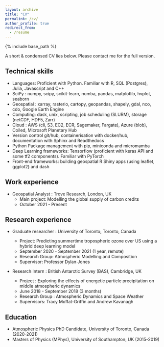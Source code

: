 ```yaml
---
layout: archive
title: "CV"
permalink: /cv/
author_profile: true
redirect_from:
  - /resume
---
```


{% include base_path %}

A short & condensed CV lies below. Please contact me for the full version.

## Technical skills

* Languages: Proficient with Python. Familiar with R, SQL (Postgres), Julia, Javascript and C++
* SciPy : numpy, scipy, scikit-learn, numba, pandas, matplotlib, hvplot, seaborn
* Geospatial : xarray, rasterio, cartopy, geopandas, shapely, gdal, nco, cdo, Google Earth Engine
* Computing: dask, unix, scripting, job scheduling (SLURM), storage (netCDF, HDF5, Zarr)
* Cloud : AWS (cli, S3, EC2, ECR, Sagemaker, Fargate), Azure (blob), Coiled, Microsoft Planetary Hub
* Version control git/hub, containerisation with docker/hub, documentation with Sphinx and Readthedocs
* Python Package management with pip, miniconda and micromamba
* Deep Learning frameworks: Tensorflow (proficient with keras API and some tf2 components). Familiar with PyTorch
* Front-end frameworks: building geospatial R Shiny apps (using leaflet, ggplot2) and dash

## Work experience

* Geospatial Analyst : Trove Research, London, UK
  * Main project: Modelling the global supply of carbon credits 
  * October 2021 - Present
  
## Research experience

* Graduate researcher : University of Toronto, Toronto, Canada
  * Project: Predicting summertime tropospheric ozone over US using a hybrid deep learning model
  * September 2020 - September 2021 (1 year, remote)
  * Research Group: Atmospheric Modelling and Composition
  * Supervisor: Professor Dylan Jones

* Research Intern : British Antarctic Survey (BAS), Cambridge, UK
  * Project : Exploring the effects of energetic particle precipitation on middle atmospheric dynamics
  * June 2018 - September 2018 (3 months)
  * Research Group : Atmospheric Dynamics and Space Weather
  * Supervisors: Tracy Moffat-Griffin and Andrew Kavanagh

## Education

* Atmospheric Physics PhD Candidate, University of Toronto, Canada (2020-2021)
* Masters of Physics (MPhys), University of Southampton, UK (2015-2019)
